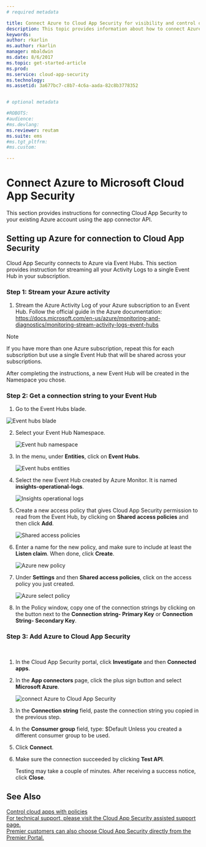 ```yaml
---
# required metadata

title: Connect Azure to Cloud App Security for visibility and control over use | Microsoft Docs
description: This topic provides information about how to connect Azure to Cloud App Security using the API connector.
keywords:
author: rkarlin
ms.author: rkarlin
manager: mbaldwin
ms.date: 8/6/2017
ms.topic: get-started-article
ms.prod:
ms.service: cloud-app-security
ms.technology:
ms.assetid: 3a677bc7-c8b7-4c6a-aada-82c8b3778352


# optional metadata

#ROBOTS:
#audience:
#ms.devlang:
ms.reviewer: reutam
ms.suite: ems
#ms.tgt_pltfrm:
#ms.custom:

---
```


# Connect Azure to Microsoft Cloud App Security

This section provides instructions for connecting Cloud App Security to your existing Azure account using the app connector API.  
  
## Setting up Azure for connection to Cloud App Security

Cloud App Security connects to Azure via Event Hubs. This section provides instruction for streaming all your Activity Logs to a single Event Hub in your subscription. 

### Step 1: Stream your Azure activity

1.	Stream the Azure Activity Log of your Azure subscription to an Event Hub. Follow the official guide in the Azure documentation: https://docs.microsoft.com/en-us/azure/monitoring-and-diagnostics/monitoring-stream-activity-logs-event-hubs

 > [!NOTE]
 > If you have more than one Azure subscription, repeat this for each subscription but use a single Event Hub that will be shared across your subscriptions.

 After completing the instructions, a new Event Hub will be created in the Namespace you chose.

### Step 2: Get a connection string to your Event Hub

1.	Go to the Event Hubs blade.
  
   ![Event hubs blade](media/azure-event-hubs.png "Azure event hubs")

2.	Select your Event Hub Namespace.
  
    ![Event hub namespace](media/azure-namespace.png "Azure namespace")

3.	In the menu, under **Entities**, click on **Event Hubs**. 
  
    ![Event hubs entities](media/azure-event-hubs-entities.png "Azure event hub entities")

4.	Select the new Event Hub created by Azure Monitor. It is named **insights-operational-logs**.
  
    ![Insights operational logs](media/azure-insight-operational-logs.png "Azure insight operational logs")

5. Create a new access policy that gives Cloud App Security permission to read from the Event Hub, by clicking on **Shared access policies** and then click **Add**.
  
    ![Shared access policies](media/azure-shared-access-policies.png "Azure shared access policy")

6.	Enter a name for the new policy, and make sure to include at least the **Listen claim**. When done, click **Create**.
  
    ![Azure new policy](media/azure-new-policy.png "Azure create new policy")

7.	Under **Settings** and then **Shared access policies**, click on the access policy you just created.   
  
    ![Azure select policy](media/azure-select-policy.png "Azure select policy")

8. In the Policy window, copy one of the connection strings by clicking on the button next to the **Connection string- Primary Key** or **Connection String- Secondary Key**.

### Step 3: Add Azure to Cloud App Security
 
1.	In the Cloud App Security portal, click **Investigate** and then **Connected apps**.  
  
3.  In the **App connectors** page, click the plus sign button and select **Microsoft Azure**.  
  
     ![connect Azure to Cloud App Security](media/azure-connect-app.png "connect Azure")  
  
4.  In the **Connection string** field, paste the connection string you copied in the previous step.  
  
5.  In the **Consumer group** field, type:   $Default
    Unless you created a different consumer group to be used.
  
6.  Click **Connect**.
8.  Make sure the connection succeeded by clicking **Test API**.  
  
     Testing may take a couple of minutes. After receiving a success notice, click **Close**.  
  





## See Also  
[Control cloud apps with policies](control-cloud-apps-with-policies.md)   
[For technical support, please visit the Cloud App Security assisted support page.](http://support.microsoft.com/oas/default.aspx?prid=16031)   
[Premier customers can also choose Cloud App Security directly from the Premier Portal.](https://premier.microsoft.com/)  
  
  